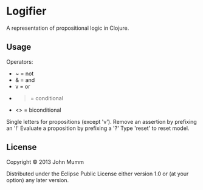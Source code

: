 # Logifier

A representation of propositional logic in Clojure.

## Usage  

Operators: 
* ~ = not
* & = and 
* v = or 
* > = conditional 
* <> = biconditional

Single letters for propositions (except 'v').
Remove an assertion by prefixing an '!'
Evaluate a proposition by prefixing a '?'
Type 'reset' to reset model.

## License

Copyright © 2013 John Mumm

Distributed under the Eclipse Public License either version 1.0 or (at
your option) any later version.
